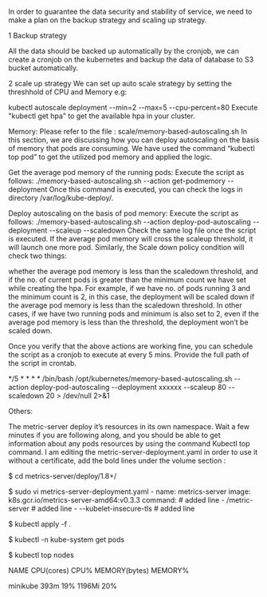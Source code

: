 
In order to guarantee the data security and stability of service, we need to make a plan on the backup strategy and scaling up strategy.

1 Backup strategy

All the data should be backed up automatically by the cronjob, we can create a cronjob on the kubernetes and backup the data of database to S3 bucket automatically.

2 scale up strategy We can set up auto scale strategy by setting the threshhold of CPU and Memory e.g:

kubectl autoscale deployment --min=2 --max=5 --cpu-percent=80 Execute "kubectl get hpa" to get the available hpa in your cluster.

Memory: Please refer to the file : scale/memory-based-autoscaling.sh In this section, we are discussing how you can deploy autoscaling on the basis of memory that pods are consuming. We have used the command “kubectl top pod” to get the utilized pod memory and applied the logic.

Get the average pod memory of the running pods: Execute the script as follows: ./memory-based-autoscaling.sh --action get-podmemory --deployment Once this command is executed, you can check the logs in directory /var/log/kube-deploy/.

Deploy autoscaling on the basis of pod memory: Execute the script as follows: ./memory-based-autoscaling.sh --action deploy-pod-autoscaling --deployment --scaleup --scaledown Check the same log file once the script is executed. If the average pod memory will cross the scaleup threshold, it will launch one more pod. Similarly, the Scale down policy condition will check two things:

whether the average pod memory is less than the scaledown threshold, and if the no. of current pods is greater than the minimum count we have set while creating the hpa. For example, if we have no. of pods running 3 and the minimum count is 2, in this case, the deployment will be scaled down if the average pod memory is less than the scaledown threshold. In other cases, if we have two running pods and minimum is also set to 2, even if the average pod memory is less than the threshold, the deployment won’t be scaled down.

Once you verify that the above actions are working fine, you can schedule the script as a cronjob to execute at every 5 mins. Provide the full path of the script in crontab.

*/5 * * * * /bin/bash /opt/kubernetes/memory-based-autoscaling.sh --action deploy-pod-autoscaling --deployment xxxxxx --scaleup 80 --scaledown 20 > /dev/null 2>&1

Others:

The metric-server deploy it’s resources in its own namespace. Wait a few minutes if you are following along, and you should be able to get information about any pods resources by using the command Kubectl top command. I am editing the metric-server-deployment.yaml in order to use it without a certificate, add the bold lines under the volume section :

$ cd metrics-server/deploy/1.8+/

$ sudo vi metrics-server-deployment.yaml - name: metrics-server image: k8s.gcr.io/metrics-server-amd64:v0.3.3 command: # added line - /metric-server # added line - --kubelet-insecure-tls # added line

$ kubectl apply -f .

$ kubectl -n kube-system get pods

$ kubectl top nodes

NAME CPU(cores) CPU% MEMORY(bytes) MEMORY%

minikube 393m 19% 1196Mi 20%
